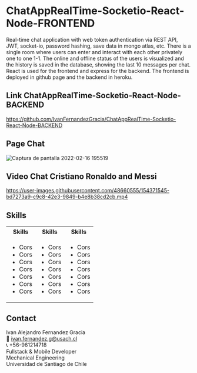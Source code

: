 # ChatAppRealTime-Socketio-React-Node-FRONTEND

Real-time chat application with web token authentication via REST API, JWT, socket-io, password hashing, save data in mongo atlas, etc. There is a single room where users can enter and interact with each other privately one to one 1-1. The online and offline status of the users is visualized and the history is saved in the database, showing the last 10 messages per chat. React is used for the frontend and express for the backend. The frontend is deployed in github page and the backend in heroku.

## Link ChatAppRealTime-Socketio-React-Node-BACKEND
https://github.com/IvanFernandezGracia/ChatAppRealTime-Socketio-React-Node-BACKEND

## Page Chat
![Captura de pantalla 2022-02-16 195519](https://user-images.githubusercontent.com/48660555/154371586-8e894bc4-1358-49d6-9e91-d3638ea795bc.png)


## Video Chat Cristiano Ronaldo and Messi
https://user-images.githubusercontent.com/48660555/154371545-bd7273a9-c9c8-42e3-9849-b4e8b38cd2cb.mp4




<!-- Tech -->
## Skills
<table>
  <tbody>
    <tr>
      <th align="center">Skills</th>
      <th align="center">Skills</th>      
      <th align="center">Skills</th>      
    </tr>
        <td>
        <ul>
          <li>Cors</li>
          <li>Cors</li>
          <li>Cors</li>
          <li>Cors</li>
          <li>Cors</li>
          <li>Cors</li>
          <li>Cors</li>
        </ul>
      </td>    
        <td>
        <ul>
          <li>Cors</li>
          <li>Cors</li>
          <li>Cors</li>
          <li>Cors</li>
          <li>Cors</li>
          <li>Cors</li>
          <li>Cors</li>
        </ul>
      </td>
        <td>
        <ul>
          <li>Cors</li>
          <li>Cors</li>
          <li>Cors</li>
          <li>Cors</li>
          <li>Cors</li>
          <li>Cors</li>
          <li>Cors</li>
        </ul>
      </td>
  </tbody>
</table>


<!-- CONTACT -->
## Contact
Ivan Alejandro Fernandez Gracia  
:email: ivan.fernandez.g@usach.cl  
:telephone_receiver: +56-961214718  
Fullstack & Mobile Developer  
Mechanical Engineering  
Universidad de Santiago de Chile
